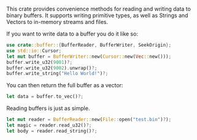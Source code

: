 This crate provides convenience methods for reading and writing data to binary buffers. It supports writing primitive types, as well as Strings and Vectors to in-memory streams and files.

If you want to write data to a buffer you do it like so:
```rust
use crate::buffer::{BufferReader, BufferWriter, SeekOrigin};
use std::io::Cursor;
let mut buffer = BufferWriter::new(Cursor::new(Vec::new()));
buffer.write_u32(9001)?;
buffer.write_u32(9002).unwrap()?;
buffer.write_string("Hello World!")?;
```

You can then return the full buffer as a vector:
```rust
let data = buffer.to_vec()?;
```

Reading buffers is just as simple.
```rust
let mut reader = BufferReader::new(File::open("test.bin")?);
let magic = reader.read_u32()?;
let body = reader.read_string()?;
```
